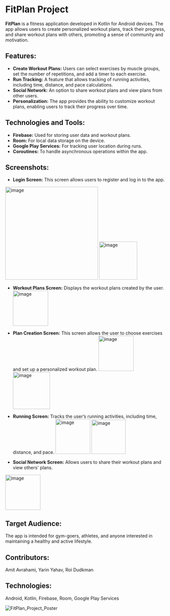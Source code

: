 # FitPlan Project

**FitPlan** is a fitness application developed in Kotlin for Android devices. The app allows users to create personalized workout plans, track their progress, and share workout plans with others, promoting a sense of community and motivation.

## Features:
- **Create Workout Plans:** Users can select exercises by muscle groups, set the number of repetitions, and add a timer to each exercise.
- **Run Tracking:** A feature that allows tracking of running activities, including time, distance, and pace calculations.
- **Social Network:** An option to share workout plans and view plans from other users.
- **Personalization:** The app provides the ability to customize workout plans, enabling users to track their progress over time.

## Technologies and Tools:
- **Firebase:** Used for storing user data and workout plans.
- **Room:** For local data storage on the device.
- **Google Play Services:** For tracking user location during runs.
- **Coroutines:** To handle asynchronous operations within the app.

## Screenshots:
- **Login Screen:** This screen allows users to register and log in to the app.
 <img width="290" alt="image" src="https://github.com/user-attachments/assets/5daeb31a-3880-4091-a802-f879e806bae4">
<img width="119" alt="image" src="https://github.com/user-attachments/assets/57460a78-4409-4db0-b419-b17eb412044c">


- **Workout Plans Screen:** Displays the workout plans created by the user.
  <img width="110" alt="image" src="https://github.com/user-attachments/assets/d681a42d-37a5-4c0a-9841-5de8f70e1c93">


- **Plan Creation Screen:** This screen allows the user to choose exercises and set up a personalized workout plan.
   <img width="110" alt="image" src="https://github.com/user-attachments/assets/63523e2a-4e3d-4bd2-ba6b-e942a0ceedbf">
    <img width="116" alt="image" src="https://github.com/user-attachments/assets/4963295d-0caa-426a-b621-66b56a9a7110">

- **Running Screen:** Tracks the user’s running activities, including time, distance, and pace.
   <img width="109" alt="image" src="https://github.com/user-attachments/assets/8687bc0a-ce98-421b-840c-4f9d7e3c4b52">
    <img width="107" alt="image" src="https://github.com/user-attachments/assets/4baace46-173b-4498-a744-b6e0390d9642">

- **Social Network Screen:** Allows users to share their workout plans and view others' plans.
 <img width="110" alt="image" src="https://github.com/user-attachments/assets/a0b0af75-adbf-4c54-a9d1-e1ab784295ed">

## Target Audience:
The app is intended for gym-goers, athletes, and anyone interested in maintaining a healthy and active lifestyle.


## Contributors:
Amit Avrahami, Yarin Yahav, Roi Dudkman

## Technologies:
Android, Kotlin, Firebase, Room, Google Play Services

![FitPlan_Project_Poster](https://github.com/user-attachments/assets/f479b16d-6413-4643-a2ec-86ccd2481431)


